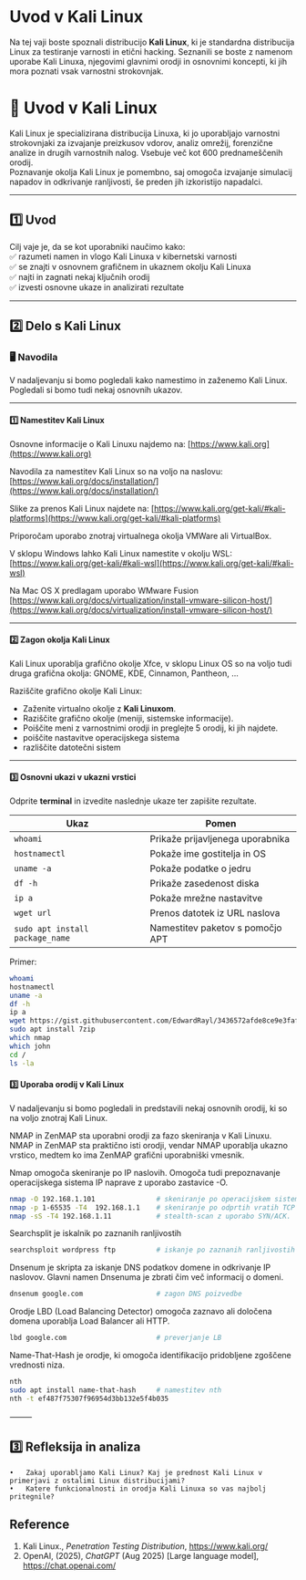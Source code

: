 # Uvod v Kali Linux

Na tej vaji boste spoznali distribucijo **Kali Linux**, ki je standardna distribucija Linux za testiranje varnosti in etični hacking. Seznanili se boste z namenom uporabe Kali Linuxa, njegovimi glavnimi orodji in osnovnimi koncepti, ki jih mora poznati vsak varnostni strokovnjak.

# 🧪 Uvod v Kali Linux

Kali Linux je specializirana distribucija Linuxa, ki jo uporabljajo varnostni strokovnjaki za izvajanje preizkusov vdorov, analiz omrežij, forenzične analize in drugih varnostnih nalog. Vsebuje več kot 600 prednameščenih orodij.  
Poznavanje okolja Kali Linux je pomembno, saj omogoča izvajanje simulacij napadov in odkrivanje ranljivosti, še preden jih izkoristijo napadalci.

---

## 1️⃣ Uvod

Cilj vaje je, da se kot uporabniki naučimo kako:  
✅ razumeti namen in vlogo Kali Linuxa v kibernetski varnosti  
✅ se znajti v osnovnem grafičnem in ukaznem okolju Kali Linuxa  
✅ najti in zagnati nekaj ključnih orodij  
✅ izvesti osnovne ukaze in analizirati rezultate

---

## 2️⃣ Delo s Kali Linux

### 🖥️ Navodila

V nadaljevanju si bomo pogledali kako namestimo in zaženemo Kali Linux. Pogledali si bomo tudi nekaj osnovnih ukazov.

---

#### 1️⃣ Namestitev Kali Linux

Osnovne informacije o Kali Linuxu najdemo na: [https://www.kali.org](https://www.kali.org)

Navodila za namestitev Kali Linux so na voljo na naslovu: [https://www.kali.org/docs/installation/](https://www.kali.org/docs/installation/)

Slike za prenos Kali Linux najdete na: [https://www.kali.org/get-kali/#kali-platforms](https://www.kali.org/get-kali/#kali-platforms)

Priporočam uporabo znotraj virtualnega okolja VMWare ali VirtualBox. 

V sklopu Windows lahko Kali Linux namestite v okolju WSL: [https://www.kali.org/get-kali/#kali-wsl](https://www.kali.org/get-kali/#kali-wsl)

Na Mac OS X predlagam uporabo WMware Fusion [https://www.kali.org/docs/virtualization/install-vmware-silicon-host/](https://www.kali.org/docs/virtualization/install-vmware-silicon-host/)

---

#### 2️⃣ Zagon okolja Kali Linux

Kali Linux uporablja grafično okolje Xfce, v sklopu Linux OS so na voljo tudi druga grafična okolja: GNOME, KDE, Cinnamon, Pantheon, ...

Raziščite grafično okolje Kali Linux:
- Zaženite virtualno okolje z **Kali Linuxom**.
- Raziščite grafično okolje (meniji, sistemske informacije).
- Poiščite meni z varnostnimi orodji in preglejte 5 orodij, ki jih najdete.
- poiščite nastavitve operacijskega sistema
- razliščite datotečni sistem

---

#### 3️⃣ Osnovni ukazi v ukazni vrstici
Odprite **terminal** in izvedite naslednje ukaze ter zapišite rezultate.

| Ukaz                     | Pomen |
|--------------------------|-------|
| `whoami`                 | Prikaže prijavljenega uporabnika |
| `hostnamectl`            | Pokaže ime gostitelja in OS |
| `uname -a`               | Pokaže podatke o jedru |
| `df -h`                  | Prikaže zasedenost diska |
| `ip a`                   | Pokaže mrežne nastavitve |
| `wget url`                   | Prenos datotek iz URL naslova |
| `sudo apt install package_name`                   | Namestitev paketov s pomočjo APT |

Primer:
```bash
whoami
hostnamectl
uname -a
df -h
ip a
wget https://gist.githubusercontent.com/EdwardRayl/3436572afde8ce9e3faf5b7b95356a49/raw/6b25895fce480713560829dec31ac8220ffe5272/gists.txt
sudo apt install 7zip
which nmap
which john
cd /
ls -la
```

#### 3️⃣ Uporaba orodij v Kali Linux

V nadaljevanju si bomo pogledali in predstavili nekaj osnovnih orodij, ki so na voljo znotraj Kali Linux. 

NMAP in ZenMAP sta uporabni orodji za fazo skeniranja v Kali Linuxu. NMAP in ZenMAP sta praktično isti orodji, vendar NMAP uporablja ukazno vrstico, medtem ko ima ZenMAP grafični uporabniški vmesnik.

Nmap omogoča skeniranje po IP naslovih. Omogoča tudi prepoznavanje operacijskega sistema IP naprave z uporabo zastavice -O. 
```bash
nmap -O 192.168.1.101				# skeniranje po operacijskem sistemu
nmap -p 1-65535 -T4  192.168.1.1	# skeniranje po odprtih vratih TCP in UDP
nmap -sS -T4 192.168.1.11			# stealth-scan z uporabo SYN/ACK.
```

Searchsplit je iskalnik po zaznanih ranljivostih

```bash
searchsploit wordpress ftp 			# iskanje po zaznanih ranljivostih v Wordpress FTP razširitvah
```

Dnsenum je skripta za iskanje DNS podatkov domene in odkrivanje IP naslovov. Glavni namen Dnsenuma je zbrati čim več informacij o domeni. 

```bash
dnsenum google.com					# zagon DNS poizvedbe
```

Orodje LBD (Load Balancing Detector) omogoča zaznavo ali določena domena uporablja Load Balancer ali HTTP. 

```bash
lbd google.com						# preverjanje LB
```

Name-That-Hash je orodje, ki omogoča identifikacijo pridobljene zgoščene vrednosti niza. 

```bash
nth
sudo apt install name-that-hash		# namestitev nth
nth -t ef487f75307f96954d3bb132e5f4b035
```
⸻

## 3️⃣ Refleksija in analiza
	•	Zakaj uporabljamo Kali Linux? Kaj je prednost Kali Linux v primerjavi z ostalimi Linux distribucijami?
	•	Katere funkcionalnosti in orodja Kali Linuxa so vas najbolj pritegnile?

## Reference

1. Kali Linux., *Penetration Testing Distribution*, https://www.kali.org/
2. OpenAI, (2025), *ChatGPT* (Aug 2025) [Large language model], https://chat.openai.com/
